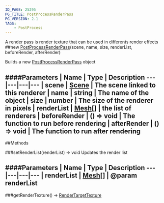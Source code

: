 ```yaml
---
ID_PAGE: 25295
PG_TITLE: PostProcessRenderPass
PG_VERSION: 2.1
TAGS:
    - PostProcess
---
```


A render pass is render texture that can be used in differents render effects
##new [PostProcessRenderPass](/classes/PostProcessRenderPass)(scene, name, size, renderList, beforeRender, afterRender)




Builds a new [PostProcessRenderPass](/classes/PostProcessRenderPass) object












####Parameters
 | Name | Type | Description
---|---|---|---
 | scene | [Scene](/classes/Scene) | The scene linked to this renderer
 | name | string | The name of the object
 | size | number | The size of the renderer in pixels
 | renderList | [Mesh](/classes/Mesh)[] | the list of renderers
 | beforeRender | () =&gt; void | The function to run before rendering
 | afterRender | () =&gt; void | The function to run after rendering
---



##Methods

###setRenderList(renderList) &rarr; void
Updates the render list







####Parameters
 | Name | Type | Description
---|---|---|---
 | renderList | [Mesh](/classes/Mesh)[] | @param renderList
---

###getRenderTexture() &rarr; [RenderTargetTexture](/classes/RenderTargetTexture)

